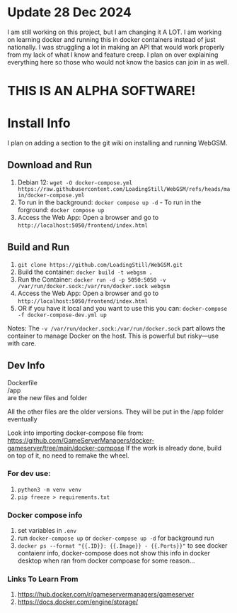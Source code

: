 # Update 28 Dec 2024
I am still working on this project, but I am changing it A LOT.
I am working on learning docker and running this in docker containers instead of just nationally.
I was struggling a lot in making an API that would work properly from my lack of what I know and feature creep.
I plan on over explaining everything here so those who would not know the basics can join in as well.

# THIS IS AN ALPHA SOFTWARE!

# Install Info
I plan on adding a section to the git wiki on installing and running WebGSM.

## Download and Run
1. Debian 12: `wget -O docker-compose.yml https://raw.githubusercontent.com/LoadingStill/WebGSM/refs/heads/main/docker-compose.yml`
2. To run in the background: `docker compose up -d` - To run in the forground: `docker compose up`
3. Access the Web App: Open a browser and go to `http://localhost:5050/frontend/index.html`

## Build and Run
1. `git clone https://github.com/LoadingStill/WebGSM.git`
2. Build the container: `docker build -t webgsm .`
3. Run the Container: `docker run -d -p 5050:5050 -v /var/run/docker.sock:/var/run/docker.sock webgsm`
4. Access the Web App: Open a browser and go to `http://localhost:5050/frontend/index.html`
5. OR if you have it local and you want to use this you can: `docker-compose -f docker-compose-dev.yml up`

Notes:
The `-v /var/run/docker.sock:/var/run/docker.sock` part allows the container to manage Docker on the host. This is powerful but risky—use with care.


##  Dev Info


Dockerfile  
/app  
are the new files and folder  

All the other files are the older versions. They will be put in the /app folder eventually


Look into importing docker-compose file from:
https://github.com/GameServerManagers/docker-gameserver/tree/main/docker-compose
If the work is already done, build on top of it, no need to remake the wheel.


### For dev use:
1. `python3 -m venv venv`
2. `pip freeze > requirements.txt`

### Docker compose info
1. set variables in `.env`
2. run `docker-compose up` or `docker-compose up -d` for background run
3. `docker ps --format "{{.ID}}: {{.Image}} - {{.Ports}}"` to see docker contaienr info, docker-compose does not show this info in docker desktop when ran from docker compoase for some reason...

### Links To Learn From
1. https://hub.docker.com/r/gameservermanagers/gameserver
2. https://docs.docker.com/engine/storage/